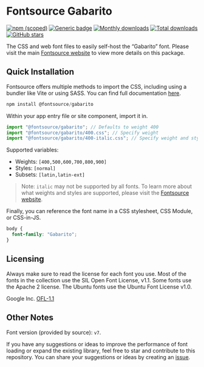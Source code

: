 # Fontsource Gabarito

[![npm (scoped)](https://img.shields.io/npm/v/@fontsource/gabarito?color=brightgreen)](https://www.npmjs.com/package/@fontsource/gabarito) [![Generic badge](https://img.shields.io/badge/fontsource-passing-brightgreen)](https://github.com/fontsource/fontsource) [![Monthly downloads](https://badgen.net/npm/dm/@fontsource/gabarito)](https://github.com/fontsource/fontsource) [![Total downloads](https://badgen.net/npm/dt/@fontsource/gabarito)](https://github.com/fontsource/fontsource) [![GitHub stars](https://img.shields.io/github/stars/fontsource/fontsource.svg?style=social&label=Star)](https://github.com/fontsource/fontsource/stargazers)

The CSS and web font files to easily self-host the “Gabarito” font. Please visit the main [Fontsource website](https://fontsource.org/fonts/gabarito) to view more details on this package.

## Quick Installation

Fontsource offers multiple methods to import the CSS, including using a bundler like Vite or using SASS. You can find full documentation [here](https://fontsource.org/docs/getting-started/introduction).

```javascript
npm install @fontsource/gabarito
```

Within your app entry file or site component, import it in.

```javascript
import "@fontsource/gabarito"; // Defaults to weight 400
import "@fontsource/gabarito/400.css"; // Specify weight
import "@fontsource/gabarito/400-italic.css"; // Specify weight and style
```

Supported variables:
- Weights: `[400,500,600,700,800,900]`
- Styles: `[normal]`
- Subsets: `[latin,latin-ext]`

> Note: `italic` may not be supported by all fonts. To learn more about what weights and styles are supported, please visit the [Fontsource website](https://fontsource.org/fonts/gabarito).

Finally, you can reference the font name in a CSS stylesheet, CSS Module, or CSS-in-JS.

```css
body {
  font-family: "Gabarito";
}
```

## Licensing
Always make sure to read the license for each font you use. Most of the fonts in the collection use the SIL Open Font License, v1.1. Some fonts use the Apache 2 license. The Ubuntu fonts use the Ubuntu Font License v1.0.

Google Inc.
[OFL-1.1](http://scripts.sil.org/OFL)

## Other Notes
Font version (provided by source): `v7`.

If you have any suggestions or ideas to improve the performance of font loading or expand the existing library, feel free to star and contribute to this repository. You can share your suggestions or ideas by creating an [issue](https://github.com/fontsource/fontsource/issues).